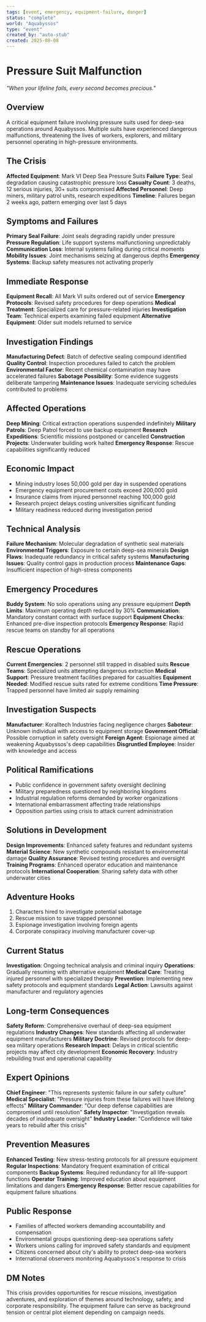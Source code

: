```yaml
---
tags: [event, emergency, equipment-failure, danger]
status: "complete"
world: "Aquabyssos"
type: "event"
created_by: "auto-stub"
created: 2025-08-08
---
```


# Pressure Suit Malfunction

*"When your lifeline fails, every second becomes precious."*

## Overview
A critical equipment failure involving pressure suits used for deep-sea operations around Aquabyssos. Multiple suits have experienced dangerous malfunctions, threatening the lives of workers, explorers, and military personnel operating in high-pressure environments.

## The Crisis
**Affected Equipment**: Mark VI Deep Sea Pressure Suits
**Failure Type**: Seal degradation causing catastrophic pressure loss
**Casualty Count**: 3 deaths, 12 serious injuries, 30+ suits compromised
**Affected Personnel**: Deep miners, military patrol units, research expeditions
**Timeline**: Failures began 2 weeks ago, pattern emerging over last 5 days

## Symptoms and Failures
**Primary Seal Failure**: Joint seals degrading rapidly under pressure
**Pressure Regulation**: Life support systems malfunctioning unpredictably
**Communication Loss**: Internal systems failing during critical moments
**Mobility Issues**: Joint mechanisms seizing at dangerous depths
**Emergency Systems**: Backup safety measures not activating properly

## Immediate Response
**Equipment Recall**: All Mark VI suits ordered out of service
**Emergency Protocols**: Revised safety procedures for deep operations
**Medical Treatment**: Specialized care for pressure-related injuries
**Investigation Team**: Technical experts examining failed equipment
**Alternative Equipment**: Older suit models returned to service

## Investigation Findings
**Manufacturing Defect**: Batch of defective sealing compound identified
**Quality Control**: Inspection procedures failed to catch the problem
**Environmental Factor**: Recent chemical contamination may have accelerated failures
**Sabotage Possibility**: Some evidence suggests deliberate tampering
**Maintenance Issues**: Inadequate servicing schedules contributed to problems

## Affected Operations
**Deep Mining**: Critical extraction operations suspended indefinitely
**Military Patrols**: Deep Patrol forced to use backup equipment
**Research Expeditions**: Scientific missions postponed or cancelled
**Construction Projects**: Underwater building work halted
**Emergency Response**: Rescue capabilities significantly reduced

## Economic Impact
- Mining industry loses 50,000 gold per day in suspended operations
 - Emergency equipment procurement costs exceed 200,000 gold
- Insurance claims from injured personnel reaching 100,000 gold
- Research project delays costing universities significant funding
- Military readiness reduced during investigation period

## Technical Analysis
**Failure Mechanism**: Molecular degradation of synthetic seal materials
**Environmental Triggers**: Exposure to certain deep-sea minerals
**Design Flaws**: Inadequate redundancy in critical safety systems
**Manufacturing Issues**: Quality control gaps in production process
**Maintenance Gaps**: Insufficient inspection of high-stress components

## Emergency Procedures
**Buddy System**: No solo operations using any pressure equipment
**Depth Limits**: Maximum operating depth reduced by 30%
**Communication**: Mandatory constant contact with surface support
**Equipment Checks**: Enhanced pre-dive inspection protocols
**Emergency Response**: Rapid rescue teams on standby for all operations

## Rescue Operations
**Current Emergencies**: 2 personnel still trapped in disabled suits
**Rescue Teams**: Specialized units attempting dangerous extraction
**Medical Support**: Pressure treatment facilities prepared for casualties
**Equipment Needed**: Modified rescue suits rated for extreme conditions
**Time Pressure**: Trapped personnel have limited air supply remaining

## Investigation Suspects
**Manufacturer**: Koralltech Industries facing negligence charges
**Saboteur**: Unknown individual with access to equipment storage
**Government Official**: Possible corruption in safety oversight
**Foreign Agent**: Espionage aimed at weakening Aquabyssos's deep capabilities
**Disgruntled Employee**: Insider with knowledge and access

## Political Ramifications
- Public confidence in government safety oversight declining
 - Military preparedness questioned by neighboring kingdoms
- Industrial regulation reforms demanded by worker organizations
- International embarrassment affecting trade relationships
- Opposition parties using crisis to attack current administration

## Solutions in Development
**Design Improvements**: Enhanced safety features and redundant systems
**Material Science**: New synthetic compounds resistant to environmental damage
**Quality Assurance**: Revised testing procedures and oversight
**Training Programs**: Enhanced operator education and maintenance protocols
**International Cooperation**: Sharing safety data with other underwater cities

 ## Adventure Hooks
1. Characters hired to investigate potential sabotage
2. Rescue mission to save trapped personnel
3. Espionage investigation involving foreign agents
4. Corporate conspiracy involving manufacturer cover-up

## Current Status
**Investigation**: Ongoing technical analysis and criminal inquiry
**Operations**: Gradually resuming with alternative equipment
**Medical Care**: Treating injured personnel with specialized therapy
**Prevention**: Implementing new safety protocols and equipment standards
**Legal Action**: Lawsuits against manufacturer and regulatory agencies

## Long-term Consequences
**Safety Reform**: Comprehensive overhaul of deep-sea equipment regulations
**Industry Changes**: New standards affecting all underwater equipment manufacturers
**Military Doctrine**: Revised protocols for deep-sea military operations
**Research Impact**: Delays in critical scientific projects may affect city development
**Economic Recovery**: Industry rebuilding trust and operational capability

## Expert Opinions
**Chief Engineer**: "This represents systemic failure in our safety culture"
**Medical Specialist**: "Pressure injuries from these failures will have lifelong effects"
**Military Commander**: "Our deep defense capabilities are compromised until resolution"
**Safety Inspector**: "Investigation reveals decades of inadequate oversight"
**Industry Leader**: "Confidence will take years to rebuild after this crisis"

## Prevention Measures
**Enhanced Testing**: New stress-testing protocols for all pressure equipment
**Regular Inspections**: Mandatory frequent examination of critical components
**Backup Systems**: Required redundancy for all life-support functions
**Operator Training**: Improved education about equipment limitations and dangers
**Emergency Response**: Better rescue capabilities for equipment failure situations

## Public Response
- Families of affected workers demanding accountability and compensation
 - Environmental groups questioning deep-sea operations safety
- Workers unions calling for improved safety standards and equipment
- Citizens concerned about city's ability to protect deep-sea workers
- International observers monitoring Aquabyssos's response to crisis

## DM Notes
This crisis provides opportunities for rescue missions, investigation adventures, and exploration of themes around technology, safety, and corporate responsibility. The equipment failure can serve as background tension or central plot element depending on campaign needs.
